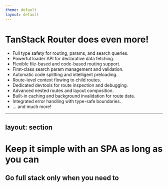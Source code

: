 ```yaml
---
theme: default
layout: default
---
```


# TanStack Router does even more!

- Full type safety for routing, params, and search queries.
- Powerful loader API for declarative data fetching.
- Flexible file-based and code-based routing support.
- First-class search param management and validation.
- Automatic code splitting and intelligent preloading.
- Route-level context flowing to child routes.
- Dedicated devtools for route inspection and debugging.
- Advanced nested routes and layout composition.
- Built-in caching and background invalidation for route data.
- Integrated error handling with type-safe boundaries.
- ... and much more!


---
layout: section
---

# Keep it simple with an SPA as long as you can

## Go full stack only when you need to
